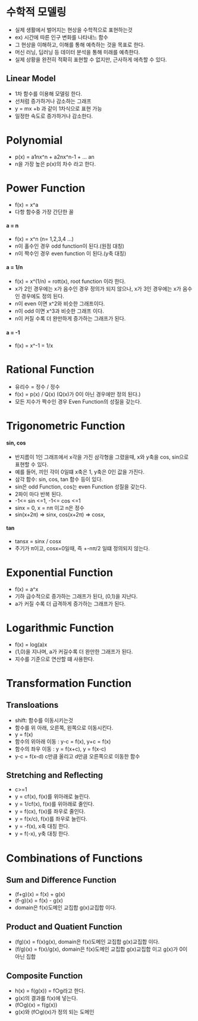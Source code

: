 # 수학적 모델링
- 실제 생활에서 벌어지는 현상을 수학적으로 표현하는것
- ex) 시간에 따른 인구 변화를 나타내느 함수
- 그 현상을 이해하고, 이해를 통해 예측하는 것을 목표로 한다.
- 머신 러닝, 딥러닝 등 데이터 분석을 통해 미래를 예측한다.
- 실제 상황을 완전히 적확히 표현할 수 없지만, 근사하게 에측할 수 있다.

## Linear Model
- 1차 함수를 이용해 모델링 한다.
- 선처럼 증가하거나 감소하는 그래프
- y = mx +b 과 같이 1차식으로 표현 가능
- 일정한 속도로 증가하거나 감소한다.

# Polynomial
- p(x) = a1nx^n + a2nx^n-1 + ... an
- n을 가장 높은 p(x)의 차수 라고 한다.

# Power Function
- f(x) = x^a
- 다항 함수중 가장 간단한 꼴

#### a = n
- f(x) = x^n (n= 1,2,3,4 ...)
- n이 홀수인 경우 odd function이 된다.(원점 대칭)
- n이 짝수인 경우 even function 이 된다.(y축 대칭)

#### a = 1/n
- f(x) = x^(1/n) = rott(x), root function 이라 한다.
- x가 2인 경우에는 x가 음수인 경우 정의가 되지 않으나, x가 3인 경우에는 x가 음수인 경우에도 정의 된다.
- n이 even 이면 x^2와 비슷한 그래프이다.
- n이 odd 이면 x^3과 비슷한 그래프 이다.
- n이 커질 수록 더 완만하게 증가하는 그래프가 된다.

#### a = -1
- f(x) = x^-1 = 1/x

# Rational Function 
- 유리수 = 정수 / 정수
- f(x) = p(x) / Q(x) (Q(x)가 0이 아닌 경우에만 정의 된다.)
- 모든 지수가 짝수인 경우 Even Function의 성질을 갖는다.

# Trigonometric Function

#### sin, cos
- 반지름이 1인 그래프에서 x각을 가진 삼각형을 그렸을때, x와 y축을 cos, sin으로 표현할 수 있다. 
- 예를 들어, 끼인 각이 0일떄 x축은 1, y축은 0인 값을 가진다.
- 삼각 함수: sin, cos, tan 함수 등이 있다.
- sin은 odd Function, cos는 even Function 성질을 갖는다.
- 2파이 마다 반복 된다.
- -1<= sin <=1, -1<= cos <=1 
- sinx = 0, x = nπ 이고 n은 정수
- sin(x+2π) => sinx, cos(x+2π) => cosx, 

#### tan
- tansx = sinx / cosx
- 주기가 π이고, cosx=0일때, 즉 +-nπ/2 일떄 정의되지 않는다.

# Exponential Function 
- f(x) = a^x
- 기하 급수적으로 증가하는 그래프가 된다, (0,1)을 지난다.
- a가 커질 수록 더 급격하게 증가하는 그래프가 된다.

# Logarithmic Function
- f(x) = log(a)x
- (1,0)을 지나며, a가 커길수록 더 완만한 그래프가 된다.
- 지수를 기준으로 연산할 떄 사용한다.

# Transformation Function

## Transloations
- shift: 함수를 이동시키는것
- 함수를 위 아래, 오른쪽, 왼쪽으로 이동시킨다.
- y = f(x)
- 함수의 위아래 이동 :  y-c = f(x), y+c = f(x) 
- 함수의 좌우 이동 : y = f(x+c), y = f(x-c)
- y-c = f(x-d) c만큼 올리고 d만큼 오른쪽으로 이동한 함수

## Stretching and Reflecting
- c>=1
- y = cf(x), f(x)를 위아래로 늘린다.
- y = 1/cf(x), f(x)를 위아래로 줄인다.
- y = f(cx), f(x)를 좌우로 줄인다.
- y = f(x/c), f(x)를 좌우로 늘린다.
- y = -f(x), x축 대칭 한다.
- y = f(-x), y축 대칭 한다. 

# Combinations of Functions

## Sum and Difference Function
- (f+g)(x) = f(x) + g(x)
- (f-g)(x) = f(x) - g(x)
- domain은 f(x)도메인 교집합 g(x)교집합 이다.

## Product and Quatient Function
- (fg)(x) = f(x)g(x), domain은 f(x)도메인 교집합 g(x)교집합 이다.
- (f/g)(x) = f(x)/g(x), domain은 f(x)도메인 교집합 g(x)교집합 이고 g(x)가 0이 아닌 집합

## Composite Function
- h(x) = f(g(x)) = f○g라고 한다.
- g(x)의 결과를 f(x)에 넣는다.
- (f○g)(x) = f(g(x))
- g(x)와 (f○g)(x)가 정의 되는 도메인